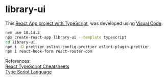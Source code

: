 # library-ui

This [React App project with TypeScript](https://create-react-app.dev/docs/adding-typescript/), was developed using [Visual Code](https://code.visualstudio.com/download).

```bash
nvm use 18.14.2
npx create-react-app library-ui --template typescript
cd library-ui
npm i -D prettier eslint-config-prettier eslint-plugin-prettier
npm i react-hook-form react-router-dom
```

References:<br>
[React TypeScript Cheatsheets](https://react-typescript-cheatsheet.netlify.app/)<br>
[Type Script Language](https://www.typescriptlang.org/)<br>
